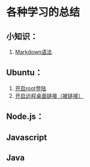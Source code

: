 # 各种学习的总结

## 小知识：
1. [Markdown语法](./Others/1.Markdown语法.md)

## Ubuntu：
1. [开启root登陆](./Ubuntu/1.开启root登陆.md)
2. [开启远程桌面链接（被链接）](./Ubuntu/2.开启远程桌面连接1.md)

## Node.js：

## Javascript

## Java


